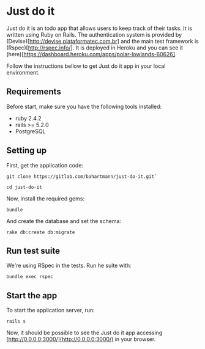 # Just do it

Just do it is an todo app that allows users to keep track of their tasks. It is
written using Ruby on Rails. The authentication system is provided by
(Devise)[http://devise.plataformatec.com.br] and the main test framework is
(Rspec)[http://rspec.info/]. It is deployed in Heroku and you can see it
(here)[https://dashboard.heroku.com/apps/polar-lowlands-60626].

Follow the instructions bellow to get Just do it app in your local environment.

## Requirements

Before start, make sure you have the following tools installed:

* ruby 2.4.2
* rails >= 5.2.0
* PostgreSQL

## Setting up

First, get the application code:

```
git clone https://gitlab.com/bahartmann/just-do-it.git`
```

```
cd just-do-it
```

Now, install the required gems:
```
bundle
```

And create the database and set the schema:
```
rake db:create db:migrate
```

## Run test suite

We're using RSpec in the tests. Run he suite with:

```
bundle exec rspec
```

## Start the app

To start the application server, run:
```
rails s
```

Now, it should be possible to see the Just do it app accessing
[http://0.0.0.0:3000/](http://0.0.0.0:3000/) in your browser.
